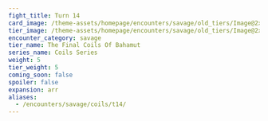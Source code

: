 ```yaml
---
fight_title: Turn 14
card_image: /theme-assets/homepage/encounters/savage/old_tiers/Image@2x.png
tier_image: /theme-assets/homepage/encounters/savage/old_tiers/Image@2x.png
encounter_category: savage
tier_name: The Final Coils Of Bahamut
series_name: Coils Series
weight: 5
tier_weight: 5
coming_soon: false
spoiler: false
expansion: arr
aliases:
  - /encounters/savage/coils/t14/
---
```

